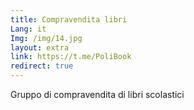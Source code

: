 ```yaml
---
title: Compravendita libri
Lang: it
Img: /img/14.jpg
layout: extra
link: https://t.me/PoliBook
redirect: true
---
```

Gruppo di compravendita di libri scolastici

